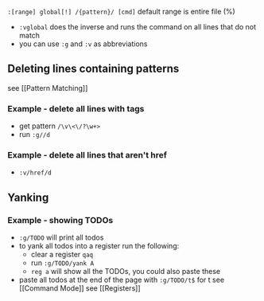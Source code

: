`:[range] global[!] /{pattern}/ [cmd]`
default range is entire file (%)
- `:vglobal` does the inverse and runs the command on all lines that do not match
- you can use `:g` and `:v` as abbreviations

## Deleting lines containing patterns
see [[Pattern Matching]]
### Example - delete all lines with tags
- get pattern `/\v\<\/?\w+>`
- run `:g//d`
### Example - delete all lines that aren't href
- `:v/href/d`

## Yanking 
### Example - showing TODOs
- `:g/TODO` will print all todos
- to yank all todos into a register run the following:
	- clear a register `qaq`
	- run `:g/TODO/yank A`
	- `reg a` will show all the TODOs, you could also paste these
- paste all todos at the end of the page with `:g/TODO/t$` for t see [[Command Mode]]
see [[Registers]]
